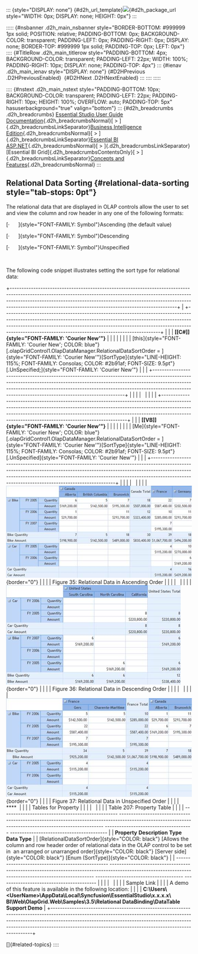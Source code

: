 ::: {style="DISPLAY: none"}
[](ms-xhelp:///?Id=d2h_url_template){#d2h_url_template}![](!package_url!){#d2h_package_url style="WIDTH: 0px; DISPLAY: none; HEIGHT: 0px"}
:::

::::: {#nsbanner .d2h_main_nsbanner style="BORDER-BOTTOM: #999999 1px solid; POSITION: relative; PADDING-BOTTOM: 0px; BACKGROUND-COLOR: transparent; PADDING-LEFT: 0px; PADDING-RIGHT: 0px; DISPLAY: none; BORDER-TOP: #999999 1px solid; PADDING-TOP: 0px; LEFT: 0px"}
:::: {#TitleRow .d2h_main_titlerow style="PADDING-BOTTOM: 4px; BACKGROUND-COLOR: transparent; PADDING-LEFT: 22px; WIDTH: 100%; PADDING-RIGHT: 10px; DISPLAY: none; PADDING-TOP: 4px"}
::: {#ienav .d2h_main_ienav style="DISPLAY: none"}
[](ms-xhelp:///?Id=58f8ad1a-8223-4ad3-989f-4a08cccd9f54){#D2HPrevious .D2HPreviousEnabled}  [](ms-xhelp:///?Id=10669295-a7db-483e-aa14-d6cdfea65479){#D2HNext .D2HNextEnabled}
:::
::::
:::::

:::: {#nstext .d2h_main_nstext style="PADDING-BOTTOM: 10px; BACKGROUND-COLOR: transparent; PADDING-LEFT: 22px; PADDING-RIGHT: 10px; HEIGHT: 100%; OVERFLOW: auto; PADDING-TOP: 5px" hasuserbackground="true" valign="bottom"}
::: {#d2h_breadcrumbs .d2h_breadcrumbs}
[Essential Studio User Guide Documentation](ms-xhelp:///?Id=12457748-09e3-4d74-a240-8e049cedf030){.d2h_breadcrumbsNormal}[ \> ]{.d2h_breadcrumbsLinkSeparator}[Business Intelligence Edition](ms-xhelp:///?Id=fdf33dd8-62b2-47b9-ad7b-fc50e590bca5){.d2h_breadcrumbsNormal}[ \> ]{.d2h_breadcrumbsLinkSeparator}[Essential BI ASP.NET](ms-xhelp:///?Id=99c6694e-59c3-4c59-abb5-ce9ce9a948bc){.d2h_breadcrumbsNormal}[ \> ]{.d2h_breadcrumbsLinkSeparator}[Essential BI Grid]{.d2h_breadcrumbsContentsOnly}[ \> ]{.d2h_breadcrumbsLinkSeparator}[Concepts and Features](ms-xhelp:///?Id=6745c49b-2e43-4f50-aaf9-6e9c42650969){.d2h_breadcrumbsNormal}
:::

## Relational Data Sorting {#relational-data-sorting style="tab-stops: 0pt"}

The relational data that are displayed in OLAP controls allow the user to set and view the column and row header in any one of the following formats:

[·      ]{style="FONT-FAMILY: Symbol"}Ascending (the default value)

[·      ]{style="FONT-FAMILY: Symbol"}Descending

[·      ]{style="FONT-FAMILY: Symbol"}Unspecified

 

The following code snippet illustrates setting the sort type for relational data:

+----------------------------------------------------------------------------------------------------------------------------------------------------------------------------------------------------------------------------------------------------------------------------------------------------------------+
| +------------------------------------------------------------------------------------------------------------------------------------------------------------------------------------------------------------------------------------------------------------------------------------------------------------+ |
| | **[\[C#\]]{style="FONT-FAMILY: 'Courier New'"}**                                                                                                                                                                                                                                                           | |
| |                                                                                                                                                                                                                                                                                                            | |
| | [this]{style="FONT-FAMILY: 'Courier New'; COLOR: blue"}[.olapGridControl1.OlapDataManager.RelationalDataSortOrder = ]{style="FONT-FAMILY: 'Courier New'"}[SortType]{style="LINE-HEIGHT: 115%; FONT-FAMILY: Consolas; COLOR: #2b91af; FONT-SIZE: 9.5pt"}[.UnSpecified;]{style="FONT-FAMILY: 'Courier New'"} | |
| +------------------------------------------------------------------------------------------------------------------------------------------------------------------------------------------------------------------------------------------------------------------------------------------------------------+ |
|                                                                                                                                                                                                                                                                                                                |
|                                                                                                                                                                                                                                                                                                                |
|                                                                                                                                                                                                                                                                                                                |
| +---------------------------------------------------------------------------------------------------------------------------------------------------------------------------------------------------------------------------------------------------------------------------------------------------------+    |
| | **[\[VB\]]{style="FONT-FAMILY: 'Courier New'"}**                                                                                                                                                                                                                                                        |    |
| |                                                                                                                                                                                                                                                                                                         |    |
| | [Me]{style="FONT-FAMILY: 'Courier New'; COLOR: blue"}[.olapGridControl1.OlapDataManager.RelationalDataSortOrder = ]{style="FONT-FAMILY: 'Courier New'"}[SortType]{style="LINE-HEIGHT: 115%; FONT-FAMILY: Consolas; COLOR: #2b91af; FONT-SIZE: 9.5pt"}[.UnSpecified]{style="FONT-FAMILY: 'Courier New'"} |    |
| +---------------------------------------------------------------------------------------------------------------------------------------------------------------------------------------------------------------------------------------------------------------------------------------------------------+    |
|                                                                                                                                                                                                                                                                                                                |
|                                                                                                                                                                                                                                                                                                                |
|                                                                                                                                                                                                                                                                                                                |
| ![](ImagesExt/image46_52.jpg){border="0"}                                                                                                                                                                                                                                                                      |
|                                                                                                                                                                                                                                                                                                                |
| Figure 35: Relational Data in Ascending Order                                                                                                                                                                                                                                                                  |
|                                                                                                                                                                                                                                                                                                                |
|                                                                                                                                                                                                                                                                                                                |
|                                                                                                                                                                                                                                                                                                                |
| ![](ImagesExt/image46_53.jpg){border="0"}                                                                                                                                                                                                                                                                      |
|                                                                                                                                                                                                                                                                                                                |
| Figure 36: Relational Data in Descending Order                                                                                                                                                                                                                                                                 |
|                                                                                                                                                                                                                                                                                                                |
|                                                                                                                                                                                                                                                                                                                |
|                                                                                                                                                                                                                                                                                                                |
| ![](ImagesExt/image46_54.jpg){border="0"}                                                                                                                                                                                                                                                                      |
|                                                                                                                                                                                                                                                                                                                |
| Figure 37: Relational Data in Unspecified Order                                                                                                                                                                                                                                                                |
|                                                                                                                                                                                                                                                                                                                |
| ****                                                                                                                                                                                                                                                                                                           |
|                                                                                                                                                                                                                                                                                                                |
| Tables for Property                                                                                                                                                                                                                                                                                            |
|                                                                                                                                                                                                                                                                                                                |
|                                                                                                                                                                                                                                                                                                                |
|                                                                                                                                                                                                                                                                                                                |
| Table 207: Property Table                                                                                                                                                                                                                                                                                      |
|                                                                                                                                                                                                                                                                                                                |
|   ------------------------------------------------- ----------------------------------------------------------------------------------------------------------------------------------------------------- ------------------------------------- -----------------------------------------                      |
|   **Property**                                      **Description**                                                                                                                                       **Type**                              **Data Type**                                                  |
|   [RelationalDataSortOrder]{style="COLOR: black"}   [Allows the column and row header order of relational data in the OLAP control to be set in  an arranged or unarranged order]{style="COLOR: black"}   [Server side]{style="COLOR: black"}   [Enum (SortType)]{style="COLOR: black"}                        |
|   ------------------------------------------------- ----------------------------------------------------------------------------------------------------------------------------------------------------- ------------------------------------- -----------------------------------------                      |
|                                                                                                                                                                                                                                                                                                                |
|                                                                                                                                                                                                                                                                                                                |
|                                                                                                                                                                                                                                                                                                                |
| Sample Link                                                                                                                                                                                                                                                                                                    |
|                                                                                                                                                                                                                                                                                                                |
| A demo of this feature is available in the following location:                                                                                                                                                                                                                                                 |
|                                                                                                                                                                                                                                                                                                                |
| **C:\\Users\\\<UserName\>\\AppData\\Local\\Syncfusion\\EssentialStudio\\x.x.x.x\\ BI\\Web\\OlapGrid.Web\\Samples\\3.5\\Relational DataBinding\\DataTable Support Demo**                                                                                                                                        |
+----------------------------------------------------------------------------------------------------------------------------------------------------------------------------------------------------------------------------------------------------------------------------------------------------------------+

[]{#related-topics}
::::

